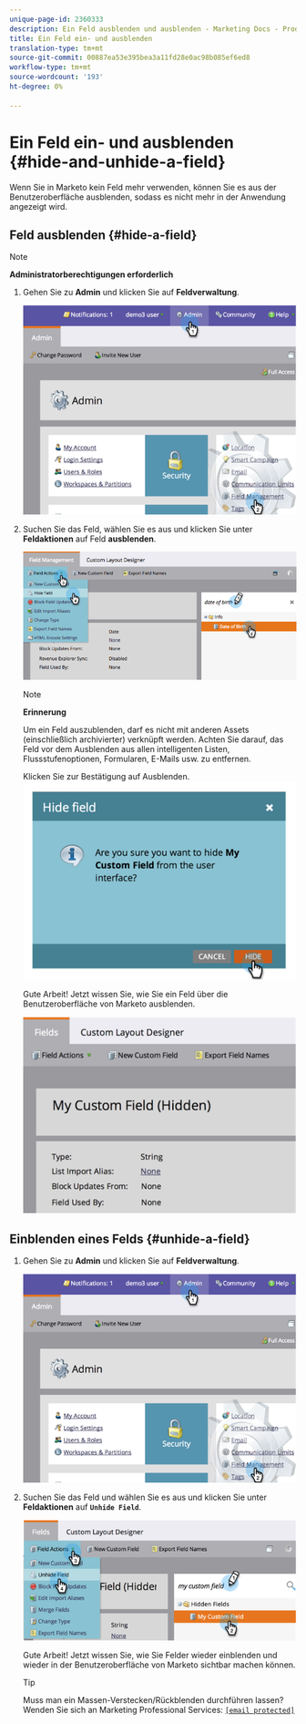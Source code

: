 ```yaml
---
unique-page-id: 2360333
description: Ein Feld ausblenden und ausblenden - Marketing Docs - Produktdokumentation
title: Ein Feld ein- und ausblenden
translation-type: tm+mt
source-git-commit: 00887ea53e395bea3a11fd28e0ac98b085ef6ed8
workflow-type: tm+mt
source-wordcount: '193'
ht-degree: 0%

---
```



# Ein Feld ein- und ausblenden {#hide-and-unhide-a-field}

Wenn Sie in Marketo kein Feld mehr verwenden, können Sie es aus der Benutzeroberfläche ausblenden, sodass es nicht mehr in der Anwendung angezeigt wird.

## Feld ausblenden {#hide-a-field}

>[!NOTE]
>
>**Administratorberechtigungen erforderlich**

1. Gehen Sie zu **Admin** und klicken Sie auf **Feldverwaltung**.

   ![](assets/image2014-9-18-13-3a10-3a3.png)

1. Suchen Sie das Feld, wählen Sie es aus und klicken Sie unter **Feldaktionen** auf Feld **ausblenden**.

   ![](assets/fieldmanagement-hidefield-.png)

   >[!NOTE]
   >
   >**Erinnerung**
   >
   >Um ein Feld auszublenden, darf es nicht mit anderen Assets (einschließlich archivierter) verknüpft werden. Achten Sie darauf, das Feld vor dem Ausblenden aus allen intelligenten Listen, Flussstufenoptionen, Formularen, E-Mails usw. zu entfernen.

   Klicken Sie zur Bestätigung auf Ausblenden.
   ![](assets/image2014-9-18-13-3a10-3a36.png)

   Gute Arbeit! Jetzt wissen Sie, wie Sie ein Feld über die Benutzeroberfläche von Marketo ausblenden.

   ![](assets/image2014-9-18-13-3a10-3a45.png)

## Einblenden eines Felds {#unhide-a-field}

1. Gehen Sie zu **Admin** und klicken Sie auf **Feldverwaltung**.

   ![](assets/image2014-9-18-13-3a11-3a3.png)

1. Suchen Sie das Feld und wählen Sie es aus und klicken Sie unter **Feldaktionen** auf **`Unhide Field`**.

   ![](assets/image2014-9-18-13-3a11-3a46.png)

   Gute Arbeit! Jetzt wissen Sie, wie Sie Felder wieder einblenden und wieder in der Benutzeroberfläche von Marketo sichtbar machen können.

   >[!TIP]
   >
   >Muss man ein Massen-Verstecken/Rückblenden durchführen lassen? Wenden Sie sich an Marketing Professional Services: [`[email protected]`](http://docs.marketo.com/cdn-cgi/l/email-protection#4d3e283f3b242e283e0d202c3f26283922632e222063)

